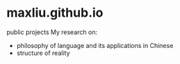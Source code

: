 # maxliu.github.io
public projects
My research on:
- philosophy of language and its applications in Chinese 
- structure of reality 
